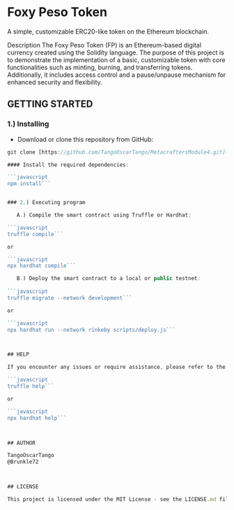 # Foxy Peso Token
A simple, customizable ERC20-like token on the Ethereum blockchain.

Description
The Foxy Peso Token (FP) is an Ethereum-based digital currency created using the Solidity language. 
The purpose of this project is to demonstrate the implementation of a basic, customizable token 
with core functionalities such as minting, burning, and transferring tokens. Additionally, it 
includes access control and a pause/unpause mechanism for enhanced security and flexibility.



## GETTING STARTED

### 1.) Installing
- Download or clone this repository from GitHub:

```javascript
git clone [https://github.com/TangoOscarTango/MetacraftersModule4.git](https://github.com/TangoOscarTango/Metacrafters-ETH_Module4.git)```

#### Install the required dependencies:

```javascript
npm install```


### 2.) Executing program

   A.) Compile the smart contract using Truffle or Hardhat:

```javascript
truffle compile```

or

```javascript
npx hardhat compile```

   B.) Deploy the smart contract to a local or public testnet:
   
```javascript
truffle migrate --network development```

or

```javascript
npx hardhat run --network rinkeby scripts/deploy.js```



## HELP

If you encounter any issues or require assistance, please refer to the Solidity documentation or Ethereum Stack Exchange for guidance.

```javascript
truffle help```

or

```javascript
npx hardhat help```



## AUTHOR

TangoOscarTango
@Brunkle72



## LICENSE

This project is licensed under the MIT License - see the LICENSE.md file for details.
